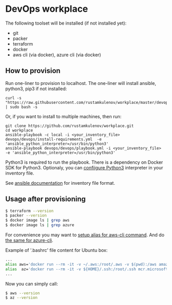 # DevOps workplace

The following toolset will be installed (if not installed yet):

* git
* packer
* terraform
* docker
* aws cli (via docker), azure cli (via docker)

## How to provision

Run one-liner to provision to localhost. The one-liner will install ansible, python3, pip3 if not installed:
```
curl -s "https://raw.githubusercontent.com/rustamkulenov/workplace/master/devops/setup.sh" | sudo bash -s
```
Or, if you want to install to multiple machines, then run:
```
git clone https://github.com/rustamkulenov/workplace.git
cd workplace
ansible-playbook -c local -i <your_inventory_file> devops/devops/install-requirements.yml  -e 'ansible_python_interpreter=/usr/bin/python3'
ansible-playbook devops/devops/playbook.yml -i <your_inventory_file>  -e 'ansible_python_interpreter=/usr/bin/python3'
```

Python3 is required to run the playbook. There is a dependency on Docker SDK for Python3. Optionaly, you can [confiigure Python3](https://docs.ansible.com/ansible/latest/reference_appendices/python_3_support.html) interpreter in your inventory file.

See [ansible documentation](https://docs.ansible.com/ansible/latest/user_guide/intro_inventory.html) for inventory file format.

## Usage after provisioning   

```bash
$ terraform --version
$ packer --version
$ docker image ls | grep aws
$ docker image ls | grep azure
```   
For convenience you may want to [setup alias for aws-cli command](https://docs.aws.amazon.com/cli/latest/userguide/install-cliv2-docker.html). And do [the same for azure-cli](https://docs.microsoft.com/en-us/cli/azure/run-azure-cli-docker).

Example of '.bashrc' file content for Ubuntu box:
```bash
...
alias aws='docker run --rm -it -v ~/.aws:/root/.aws -v $(pwd):/aws amazon/aws-cli'
alias  az='docker run --rm -it -v ${HOME}/.ssh:/root/.ssh mcr.microsoft.com/azure-cli az'
...
```

Now you can simply call:
```bash
$ aws --version
$ az --version
```